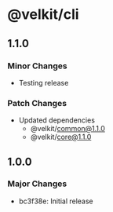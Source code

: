 # @velkit/cli

## 1.1.0

### Minor Changes

- Testing release

### Patch Changes

- Updated dependencies
  - @velkit/common@1.1.0
  - @velkit/core@1.1.0

## 1.0.0

### Major Changes

- bc3f38e: Initial release
